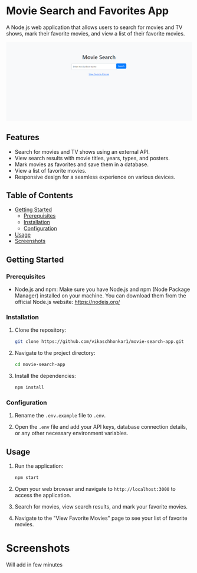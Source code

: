 
# Movie Search and Favorites App

A Node.js web application that allows users to search for movies and TV shows, mark their favorite movies, and view a list of their favorite movies.

![Screenshot](screenshot.png) 
## Features

- Search for movies and TV shows using an external API.
- View search results with movie titles, years, types, and posters.
- Mark movies as favorites and save them in a database.
- View a list of favorite movies.
- Responsive design for a seamless experience on various devices.

## Table of Contents

- [Getting Started](#getting-started)
  - [Prerequisites](#prerequisites)
  - [Installation](#installation)
  - [Configuration](#configuration)
- [Usage](#usage)
- [Screenshots](#screenshots)

## Getting Started

### Prerequisites

- Node.js and npm: Make sure you have Node.js and npm (Node Package Manager) installed on your machine. You can download them from the official Node.js website: https://nodejs.org/

### Installation

1. Clone the repository:

   ```sh
   git clone https://github.com/vikaschhonkar1/movie-search-app.git
   ```

2. Navigate to the project directory:

   ```sh
   cd movie-search-app
   ```

3. Install the dependencies:

   ```sh
   npm install
   ```

### Configuration

1. Rename the `.env.example` file to `.env`.

2. Open the `.env` file and add your API keys, database connection details, or any other necessary environment variables.

## Usage

1. Run the application:

   ```sh
   npm start
   ```

2. Open your web browser and navigate to `http://localhost:3000` to access the application.

3. Search for movies, view search results, and mark your favorite movies.

4. Navigate to the "View Favorite Movies" page to see your list of favorite movies.

# Screenshots

Will add in few minutes
